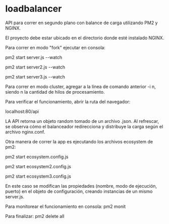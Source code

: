 # loadbalancer

API para correr en segundo plano con balance de carga utilizando PM2 y NGINX.

El proyecto debe estar ubicado en el directorio donde esté instalado NGINX.

Para correr en modo "fork" ejecutar en consola:

pm2 start server.js --watch

pm2 start server2.js --watch

pm2 start server3.js --watch

Para correr en modo cluster, agregar a la línea de comando anterior -i n, siendo n la cantidad de hilos de procesamiento.

Para verificar el funcionamiento, abrir la ruta del navegador:

localhost:80/api

LA API retorna un objeto random tomado de un archivo .json. Al refrescar, se observa cómo el balanceador redirecciona y distribuye la carga
según el archivo nginx.conf.

Otra manera de correr la app es ejecutando los archivos ecosystem de pm2:

pm2 start ecosystem.config.js

pm2 start ecosystem2.config.js

pm2 start ecosystem3.config.js

En este caso se modifican las propiedades (nombre, modo de ejecución, puerto) en el objeto de configuración, creando instancias de un mismo server.js.

Para monitorear el funcionamiento en consola: pm2 monit

Para finalizar: pm2 delete all



